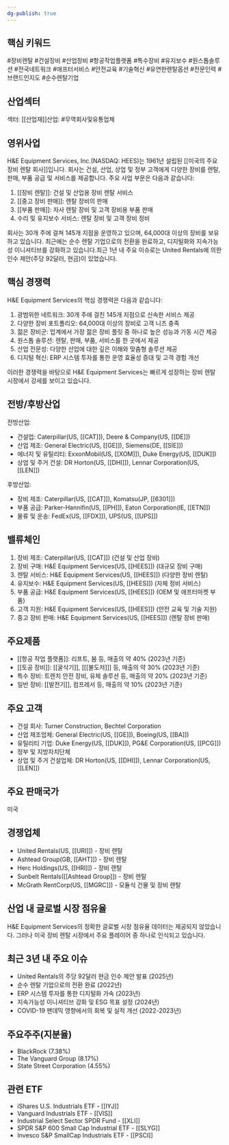 ```yaml
---
dg-publish: true
---
```

## 핵심 키워드

#장비렌탈 #건설장비 #산업장비 #항공작업플랫폼 #특수장비 #유지보수 #원스톱솔루션 #전국네트워크 #애프터서비스 #안전교육 #기술혁신 #유연한렌탈옵션 #전문인력 #브랜드인지도 #순수렌탈기업

## 산업섹터

섹터: [[산업재]]산업: #무역회사및유통업체

## 영위사업

H&E Equipment Services, Inc.(NASDAQ: HEES)는 1961년 설립된 [[미국의 주요 장비 렌탈 회사]]입니다. 회사는 건설, 산업, 상업 및 정부 고객에게 다양한 장비를 렌탈, 판매, 부품 공급 및 서비스를 제공합니다. 주요 사업 부문은 다음과 같습니다:

1. [[장비 렌탈]]: 건설 및 산업용 장비 렌탈 서비스
2. [[중고 장비 판매]]: 렌탈 장비의 판매
3. [[부품 판매]]: 자사 렌탈 장비 및 고객 장비용 부품 판매
4. 수리 및 유지보수 서비스: 렌탈 장비 및 고객 장비 정비

회사는 30개 주에 걸쳐 145개 지점을 운영하고 있으며, 64,000대 이상의 장비를 보유하고 있습니다. 최근에는 순수 렌탈 기업으로의 전환을 완료하고, 디지털화와 지속가능성 이니셔티브를 강화하고 있습니다.최근 1년 내 주요 이슈로는 United Rentals에 의한 인수 제안(주당 92달러, 현금)이 있었습니다.

## 핵심 경쟁력

H&E Equipment Services의 핵심 경쟁력은 다음과 같습니다:

1. 광범위한 네트워크: 30개 주에 걸친 145개 지점으로 신속한 서비스 제공
2. 다양한 장비 포트폴리오: 64,000대 이상의 장비로 고객 니즈 충족
3. 젊은 장비군: 업계에서 가장 젊은 장비 플릿 중 하나로 높은 성능과 가동 시간 제공
4. 원스톱 솔루션: 렌탈, 판매, 부품, 서비스를 한 곳에서 제공
5. 산업 전문성: 다양한 산업에 대한 깊은 이해와 맞춤형 솔루션 제공
6. 디지털 혁신: ERP 시스템 투자를 통한 운영 효율성 증대 및 고객 경험 개선

이러한 경쟁력을 바탕으로 H&E Equipment Services는 빠르게 성장하는 장비 렌탈 시장에서 강세를 보이고 있습니다.

## 전방/후방산업

전방산업:

- 건설업: Caterpillar(US, [[CAT]]), Deere & Company(US, [[DE]])
- 산업 제조: General Electric(US, [[GE]]), Siemens(DE, [[SIE]])
- 에너지 및 유틸리티: ExxonMobil(US, [[XOM]]), Duke Energy(US, [[DUK]])
- 상업 및 주거 건설: DR Horton(US, [[DHI]]), Lennar Corporation(US, [[LEN]])

후방산업:

- 장비 제조: Caterpillar(US, [[CAT]]), Komatsu(JP, [[6301]])
- 부품 공급: Parker-Hannifin(US, [[PH]]), Eaton Corporation(IE, [[ETN]])
- 물류 및 운송: FedEx(US, [[FDX]]), UPS(US, [[UPS]])

## 밸류체인

1. 장비 제조: Caterpillar(US, [[CAT]]) (건설 및 산업 장비)
2. 장비 구매: H&E Equipment Services(US, [[HEES]]) (대규모 장비 구매)
3. 렌탈 서비스: H&E Equipment Services(US, [[HEES]]) (다양한 장비 렌탈)
4. 유지보수: H&E Equipment Services(US, [[HEES]]) (자체 정비 서비스)
5. 부품 공급: H&E Equipment Services(US, [[HEES]]) (OEM 및 애프터마켓 부품)
6. 고객 지원: H&E Equipment Services(US, [[HEES]]) (안전 교육 및 기술 지원)
7. 중고 장비 판매: H&E Equipment Services(US, [[HEES]]) (렌탈 장비 판매)

## 주요제품

- [[항공 작업 플랫폼]]: 리프트, 붐 등, 매출의 약 40% (2023년 기준)
- [[토공 장비]]: [[굴삭기]], [[[불도저]]] 등, 매출의 약 30% (2023년 기준)
- 특수 장비: 트렌치 안전 장비, 유체 솔루션 등, 매출의 약 20% (2023년 기준)
- 일반 장비: [[발전기]], 컴프레서 등, 매출의 약 10% (2023년 기준)

## 주요 고객

- 건설 회사: Turner Construction, Bechtel Corporation
- 산업 제조업체: General Electric(US, [[GE]]), Boeing(US, [[BA]])
- 유틸리티 기업: Duke Energy(US, [[DUK]]), PG&E Corporation(US, [[PCG]])
- 정부 및 지방자치단체
- 상업 및 주거 건설업체: DR Horton(US, [[DHI]]), Lennar Corporation(US, [[LEN]])

## 주요 판매국가

미국

## 경쟁업체

- United Rentals(US, [[URI]]) - 장비 렌탈
- Ashtead Group(GB, [[AHT]]) - 장비 렌탈
- Herc Holdings(US, [[HRI]]) - 장비 렌탈
- Sunbelt Rentals([[Ashtead Group]]) - 장비 렌탈
- McGrath RentCorp(US, [[MGRC]]) - 모듈식 건물 및 장비 렌탈

## 산업 내 글로벌 시장 점유율

H&E Equipment Services의 정확한 글로벌 시장 점유율 데이터는 제공되지 않았습니다. 그러나 미국 장비 렌탈 시장에서 주요 플레이어 중 하나로 인식되고 있습니다.

## 최근 3년 내 주요 이슈

- United Rentals의 주당 92달러 현금 인수 제안 발표 (2025년)
- 순수 렌탈 기업으로의 전환 완료 (2022년)
- ERP 시스템 투자를 통한 디지털화 가속 (2023년)
- 지속가능성 이니셔티브 강화 및 ESG 목표 설정 (2024년)
- COVID-19 팬데믹 영향에서의 회복 및 실적 개선 (2022-2023년)

## 주요주주(지분율)

- BlackRock (7.38%)
- The Vanguard Group (8.17%)
- State Street Corporation (4.55%)

## 관련 ETF

- iShares U.S. Industrials ETF - [[IYJ]]
- Vanguard Industrials ETF - [[VIS]]
- Industrial Select Sector SPDR Fund - [[XLI]]
- SPDR S&P 600 Small Cap Industrial ETF - [[SLYG]]
- Invesco S&P SmallCap Industrials ETF - [[PSCI]]